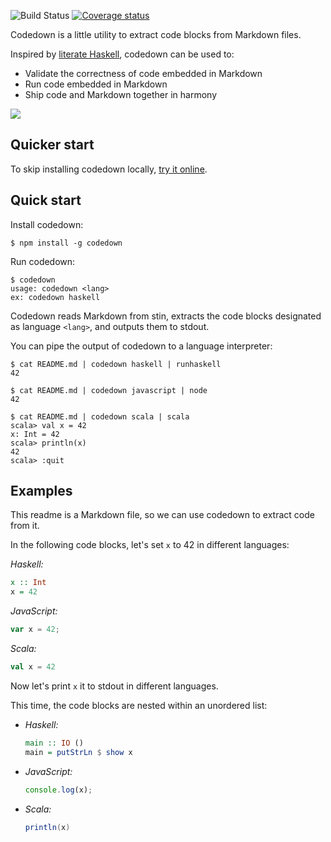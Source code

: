 ![Build Status](https://github.com/earldouglas/codedown/workflows/build/badge.svg)
[![Coverage status](https://coveralls.io/repos/github/earldouglas/codedown/badge.svg)](https://coveralls.io/github/earldouglas/codedown)

Codedown is a little utility to extract code blocks from Markdown files.

Inspired by [literate Haskell][1], codedown can be used to:

* Validate the correctness of code embedded in Markdown
* Run code embedded in Markdown
* Ship code and Markdown together in harmony

![](codedown.gif)

## Quicker start

To skip installing codedown locally, [try it online][2].

## Quick start

Install codedown:

```
$ npm install -g codedown
```

Run codedown:

```
$ codedown
usage: codedown <lang>
ex: codedown haskell
```

Codedown reads Markdown from stin, extracts the code blocks designated
as language `<lang>`, and outputs them to stdout.

You can pipe the output of codedown to a language interpreter:

```
$ cat README.md | codedown haskell | runhaskell
42
```

```
$ cat README.md | codedown javascript | node
42
```

```
$ cat README.md | codedown scala | scala
scala> val x = 42
x: Int = 42
scala> println(x)
42
scala> :quit
```

## Examples

This readme is a Markdown file, so we can use codedown to extract code
from it.

In the following code blocks, let's set `x` to 42 in different
languages:

*Haskell:*

```haskell
x :: Int
x = 42
```

*JavaScript:*

```javascript
var x = 42;
```

*Scala:*

```scala
val x = 42
```

Now let's print `x` it to stdout in different languages.

This time, the code blocks are nested within an unordered list:

* *Haskell:*

  ```haskell
  main :: IO ()
  main = putStrLn $ show x
  ```

* *JavaScript:*

  ```javascript
  console.log(x);
  ```

* *Scala:*

  ```scala
  println(x)
  ```

[1]: https://wiki.haskell.org/Literate_programming
[2]: http://earldouglas.github.io/codedown/
